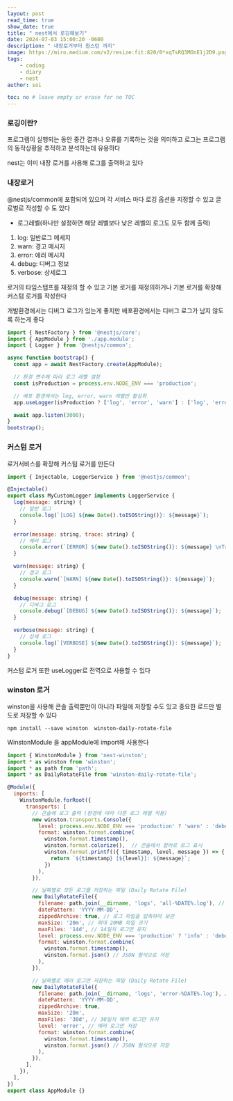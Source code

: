 ```yaml
---
layout: post
read_time: true
show_date: true
title: " nest에서 로깅해보기"
date: 2024-07-03 15:00:20 -0600
description: " 내장로거부터 원스턴 까지"
image: https://miro.medium.com/v2/resize:fit:820/0*xqTsRQ3MOnE1j2D9.png
tags: 
    - coding
    - diary
    - nest
author: soi

toc: no # leave empty or erase for no TOC
---
```

### 로깅이란?
프로그램이 실행되는 동안 중간 결과나 오류를 기록하는 것을 의미하고 로그는 프로그램의 동작상황을 추적하고 분석하는데 유용하다

nest는 이미 내장 로거를 사용해 로그를 출력하고 있다 

### 내장로거 
@nestjs/common에 포함되어 있으며 각 서비스 마다 로깅 옵션을 지정할 수 있고 글로벌로 작성할 수 도 있다

- 로그레벨(하나만 설정하면 해당 레벨보다 낮은 레벨의 로그도 모두 함께 출력)
1. log: 일반로그 메세지 
2. warn: 경고 메시지
3. error: 에러 메시지
4. debug: 디버그 정보
5. verbose: 상세로그

로거의 타임스탭프를 재정의 할 수 있고 기본 로거를 재정의하거나 기본 로거를 확장해 커스텀 로거를 작성한다 

개발환경에서는 디버그 로그가 있는게 좋지만 배포환경에서는 디버그 로그가 남지 않도록 하는게 좋다
```javascript
import { NestFactory } from '@nestjs/core';
import { AppModule } from './app.module';
import { Logger } from '@nestjs/common';

async function bootstrap() {
  const app = await NestFactory.create(AppModule);

  // 환경 변수에 따라 로그 레벨 설정
  const isProduction = process.env.NODE_ENV === 'production';

  // 배포 환경에서는 log, error, warn 레벨만 활성화
  app.useLogger(isProduction ? ['log', 'error', 'warn'] : ['log', 'error', 'warn', 'debug', 'verbose']);

  await app.listen(3000);
}
bootstrap();
```

### 커스텀 로거
로거서비스를 확장해 커스텀 로거를 만든다 
```javascript
import { Injectable, LoggerService } from '@nestjs/common';

@Injectable()
export class MyCustomLogger implements LoggerService {
  log(message: string) {
    // 일반 로그
    console.log(`[LOG] ${new Date().toISOString()}: ${message}`);
  }

  error(message: string, trace: string) {
    // 에러 로그
    console.error(`[ERROR] ${new Date().toISOString()}: ${message} \nTrace: ${trace}`);
  }

  warn(message: string) {
    // 경고 로그
    console.warn(`[WARN] ${new Date().toISOString()}: ${message}`);
  }

  debug(message: string) {
    // 디버그 로그
    console.debug(`[DEBUG] ${new Date().toISOString()}: ${message}`);
  }

  verbose(message: string) {
    // 상세 로그
    console.log(`[VERBOSE] ${new Date().toISOString()}: ${message}`);
  }
}
```
커스텀 로거 또한 useLogger로 전역으로 사용할 수 있다 

### winston 로거 
winston을 사용해 콘솔 출력뿐만이 아니라 파일에 저장할 수도 있고 중요한 로드만 별도로 저장할 수 있다 

```
npm install --save winston  winston-daily-rotate-file
```

 WinstonModule 을 appModule에 import해 사용한다 

```javascript
import { WinstonModule } from 'nest-winston';
import * as winston from 'winston';
import * as path from 'path';
import * as DailyRotateFile from 'winston-daily-rotate-file';

@Module({
  imports: [
    WinstonModule.forRoot({
      transports: [
        // 콘솔에 로그 출력 (환경에 따라 다른 로그 레벨 적용)
        new winston.transports.Console({
          level: process.env.NODE_ENV === 'production' ? 'warn' : 'debug', //배포면 warn 레벨로(warn, log만), 개발이면 디버그 레벨로
          format: winston.format.combine(
            winston.format.timestamp(),
            winston.format.colorize(),  // 콘솔에서 컬러로 로그 표시
            winston.format.printf(({ timestamp, level, message }) => {
              return `${timestamp} [${level}]: ${message}`;
            })
          ),
        }),

        // 날짜별로 모든 로그를 저장하는 파일 (Daily Rotate File)
        new DailyRotateFile({
          filename: path.join(__dirname, 'logs', 'all-%DATE%.log'), // 날짜별로 로그 파일 생성
          datePattern: 'YYYY-MM-DD',
          zippedArchive: true, // 로그 파일을 압축하여 보관
          maxSize: '20m', // 최대 20MB 파일 크기
          maxFiles: '14d', // 14일치 로그만 유지
          level: process.env.NODE_ENV === 'production' ? 'info' : 'debug', // 배포 환경은 info 이상, 개발 환경은 debug 이상
          format: winston.format.combine(
            winston.format.timestamp(),
            winston.format.json() // JSON 형식으로 저장
          ),
        }),

        // 날짜별로 에러 로그만 저장하는 파일 (Daily Rotate File)
        new DailyRotateFile({
          filename: path.join(__dirname, 'logs', 'error-%DATE%.log'), // 날짜별로 에러 로그 파일 생성
          datePattern: 'YYYY-MM-DD',
          zippedArchive: true,
          maxSize: '20m',
          maxFiles: '30d', // 30일치 에러 로그만 유지
          level: 'error', // 에러 로그만 저장
          format: winston.format.combine(
            winston.format.timestamp(),
            winston.format.json() // JSON 형식으로 저장
          ),
        }),
      ],
    }),
  ],
})
export class AppModule {}
```
